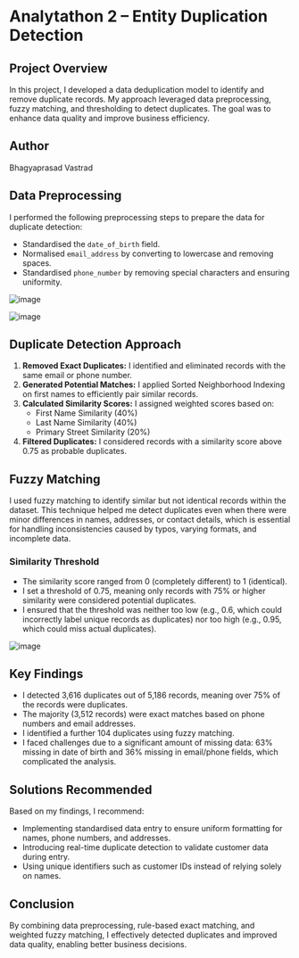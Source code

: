 # Analytathon 2 – Entity Duplication Detection

## Project Overview

In this project, I developed a data deduplication model to identify and remove duplicate records. My approach leveraged data preprocessing, fuzzy matching, and thresholding to detect duplicates. The goal was to enhance data quality and improve business efficiency.

## Author

Bhagyaprasad Vastrad

## Data Preprocessing

I performed the following preprocessing steps to prepare the data for duplicate detection:

- Standardised the `date_of_birth` field.
- Normalised `email_address` by converting to lowercase and removing spaces.
- Standardised `phone_number` by removing special characters and ensuring uniformity.


![image](https://github.com/user-attachments/assets/f29167fe-1d15-44a8-aba9-8518b466a6ea)

![image](https://github.com/user-attachments/assets/857a81fa-f4a0-4c5f-8922-bb246e380315)

## Duplicate Detection Approach

1. **Removed Exact Duplicates:** I identified and eliminated records with the same email or phone number.
2. **Generated Potential Matches:** I applied Sorted Neighborhood Indexing on first names to efficiently pair similar records.
3. **Calculated Similarity Scores:** I assigned weighted scores based on:
   - First Name Similarity (40%)
   - Last Name Similarity (40%)
   - Primary Street Similarity (20%)
4. **Filtered Duplicates:** I considered records with a similarity score above 0.75 as probable duplicates.

## Fuzzy Matching

I used fuzzy matching to identify similar but not identical records within the dataset. This technique helped me detect duplicates even when there were minor differences in names, addresses, or contact details, which is essential for handling inconsistencies caused by typos, varying formats, and incomplete data.

### Similarity Threshold

- The similarity score ranged from 0 (completely different) to 1 (identical).
- I set a threshold of 0.75, meaning only records with 75% or higher similarity were considered potential duplicates.
- I ensured that the threshold was neither too low (e.g., 0.6, which could incorrectly label unique records as duplicates) nor too high (e.g., 0.95, which could miss actual duplicates).

![image](https://github.com/user-attachments/assets/9c7bbca8-9fd4-44a3-903c-91e965b78b4d)

## Key Findings

- I detected 3,616 duplicates out of 5,186 records, meaning over 75% of the records were duplicates.
- The majority (3,512 records) were exact matches based on phone numbers and email addresses.
- I identified a further 104 duplicates using fuzzy matching.
- I faced challenges due to a significant amount of missing data: 63% missing in date of birth and 36% missing in email/phone fields, which complicated the analysis.

## Solutions Recommended

Based on my findings, I recommend:

- Implementing standardised data entry to ensure uniform formatting for names, phone numbers, and addresses.
- Introducing real-time duplicate detection to validate customer data during entry.
- Using unique identifiers such as customer IDs instead of relying solely on names.

## Conclusion

By combining data preprocessing, rule-based exact matching, and weighted fuzzy matching, I effectively detected duplicates and improved data quality, enabling better business decisions.
